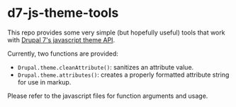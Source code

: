 # d7-js-theme-tools

This repo provides some very simple (but hopefully useful) tools that
work with [Drupal 7's javascript theme
API](https://www.drupal.org/node/304258#drupal-theme).

Currently, two functions are provided:

  - `Drupal.theme.cleanAttribute()`: sanitizes an attribute value.
  - `Drupal.theme.attributes()`: creates a properly formatted attribute
    string for use in markup.

Please refer to the javascript files for function arguments and usage.
